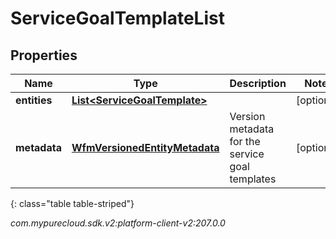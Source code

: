# ServiceGoalTemplateList


## Properties

| Name | Type | Description | Notes |
| ------------ | ------------- | ------------- | ------------- |
| **entities** | [**List&lt;ServiceGoalTemplate&gt;**](ServiceGoalTemplate) |  |  [optional] |
| **metadata** | [**WfmVersionedEntityMetadata**](WfmVersionedEntityMetadata) | Version metadata for the service goal templates |  [optional] |
{: class="table table-striped"}




_com.mypurecloud.sdk.v2:platform-client-v2:207.0.0_
